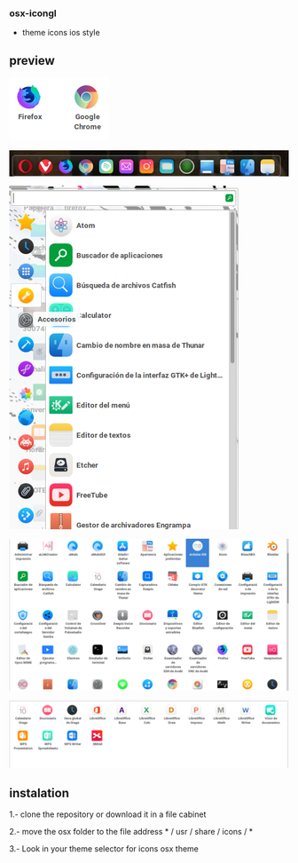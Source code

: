 ### osx-icongl


* theme icons ios style


## preview


![navegadores](images/navegadores.png "De 150 x 150 píxeles")


![dock](images/dock.png "De 150 x 150 píxeles")




![lanza](images/lanza.png "De 150 x 150 píxeles")




![app](images/app.png "De 150 x 150 píxeles")




![office](images/office.png "De 150 x 150 píxeles")


## instalation


1.- clone the repository or download it in a file cabinet


2.- move the osx folder to the file address * / usr / share / icons / *


3.- Look in your theme selector for icons osx theme
